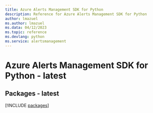 ```yaml
---
title: Azure Alerts Management SDK for Python
description: Reference for Azure Alerts Management SDK for Python
author: lmazuel
ms.author: lmazuel
ms.data: 04/12/2023
ms.topic: reference
ms.devlang: python
ms.service: alertsmanagement
---
```

# Azure Alerts Management SDK for Python - latest
## Packages - latest
[!INCLUDE [packages](alerts-management-index.md)]